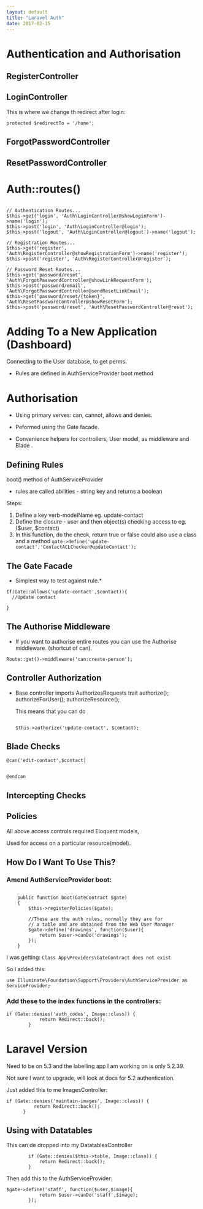```yaml
---
layout: default
title: "Laravel Auth"
date: 2017-02-15
---
```



# Authentication and Authorisation

## RegisterController

## LoginController

This is where we change th redirect after login:
``` 
protected $redirectTo = '/home';

```


## ForgotPasswordController

## ResetPasswordController

# Auth::routes()

```

// Authentication Routes...
$this->get('login', 'Auth\LoginController@showLoginForm')->name('login');
$this->post('login', 'Auth\LoginController@login');
$this->post('logout', 'Auth\LoginController@logout')->name('logout');

// Registration Routes...
$this->get('register', 'Auth\RegisterController@showRegistrationForm')->name('register');
$this->post('register', 'Auth\RegisterController@register');

// Password Reset Routes...
$this->get('password/reset', 'Auth\ForgotPasswordController@showLinkRequestForm');
$this->post('password/email', 'Auth\ForgotPasswordController@sendResetLinkEmail');
$this->get('password/reset/{token}', 'Auth\ResetPasswordController@showResetForm');
$this->post('password/reset', 'Auth\ResetPasswordController@reset');

```


# Adding To a New Application (Dashboard)

Connecting to the User database, to get perms.

* Rules are defined in AuthServiceProvider boot method



# Authorisation


* Using primary verves: can, cannot, allows and denies.

* Peformed using the Gate facade.

* Convenience helpers for controllers, User model, as middleware and Blade .

## Defining Rules

boot() method of AuthServiceProvider

* rules are called abilities - string key and returns a boolean

Steps:

1. Define a key verb-modelName  eg. update-contact
2. Define the closure - user and then object(s) checking access to eg. ($user, $contact)
3. In this function, do the check, return true or false
  could also use a class and a method ``` gate->define('update-contact','ContactACLChecker@updateContact');  ```
  
  
  
## The Gate Facade

* Simplest way to test against rule.*

```
If(Gate::allows('update-contact',$contact)){
  //Update contact

}

```

## The Authorise Middleware

* If you want to authorise entire routes you can use the Authorise middleware. (shortcut of can).

```
Route::get()->middleware('can:create-person');
```

## Controller Authorization

* Base controller imports AuthorizesRequests trait
  authorize();
  authorizeForUser();
  authorizeResource();
  
  This means that you can do
  
  ```
  
  $this->authorize('update-contact', $contact);
  
  ```
  
  
## Blade Checks

```
@can('edit-contact',$contact)
  

@endcan
```

## Intercepting Checks

## Policies

All above access controls required Eloquent models,

Used for access on a particular resource(model).


## How Do I Want To Use This?

### Amend AuthServiceProvider boot:

```

    public function boot(GateContract $gate)
    {
        $this->registerPolicies($gate);

        //These are the auth rules, normally they are for
        // a table and are obtained from the Web User Manager
        $gate->define('drawings', function($user){
            return $user->canDo('drawings');
        });
    }

```

I was getting: ```Class App\Providers\GateContract does not exist ```

So I added this:

```
use Illuminate\Foundation\Support\Providers\AuthServiceProvider as ServiceProvider;

```

### Add these to the index functions in the controllers:

```
if (Gate::denies('auth_codes', Image::class)) {
            return Redirect::back();
        }
```









# Laravel Version

Need to be on 5.3 and the labelling app I am working on is only 5.2.39.

Not sure I want to upgrade, will look at docs for 5.2 authentication.

Just added this to me ImagesController:


```
if (Gate::denies('maintain-images', Image::class)) {
          return Redirect::back();
      }

```






## Using with Datatables

This can de dropped into my DatatablesController

```
        if (Gate::denies($this->table, Image::class)) {
            return Redirect::back();
        }
```

Then add this to the AuthServiceProvider:

```
$gate->define('staff', function($user,$image){
            return $user->canDo('staff',$image);
        });


```







